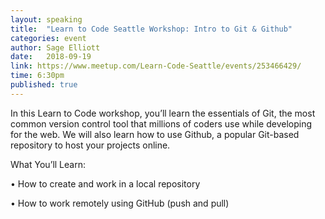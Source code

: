 ```yaml
---
layout: speaking
title:  "Learn to Code Seattle Workshop: Intro to Git & Github"
categories: event
author: Sage Elliott
date:   2018-09-19
link: https://www.meetup.com/Learn-Code-Seattle/events/253466429/
time: 6:30pm
published: true
---
```


In this Learn to Code workshop, you’ll learn the essentials of Git, the most common version control tool that millions of coders use while developing for the web. We will also learn how to use Github, a popular Git-based repository to host your projects online.

What You’ll Learn:

• How to create and work in a local repository

• How to work remotely using GitHub (push and pull)